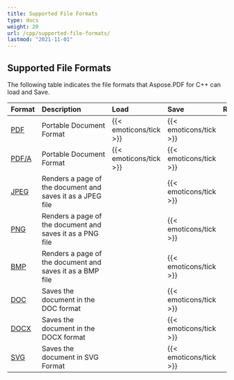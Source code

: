```yaml
---
title: Supported File Formats
type: docs
weight: 20
url: /cpp/supported-file-formats/
lastmod: "2021-11-01"
---
```


## Supported File Formats

The following table indicates the file formats that Aspose.PDF for C++ can load and Save.

|**Format**|**Description**|**Load**|**Save**|**Remarks**|
| :- | :- | :- | :- | :- |
|[PDF](https://docs.fileformat.com/pdf/)|Portable Document Format|{{< emoticons/tick >}}|{{< emoticons/tick >}} | |
|[PDF/A](https://docs.fileformat.com/pdf/a/)|Portable Document Format|{{< emoticons/tick >}}|{{< emoticons/tick >}} | |
|[JPEG](https://docs.fileformat.com/image/jpeg/)|Renders a page of the document and saves it as a JPEG file| |{{< emoticons/tick >}}| |
|[PNG](https://docs.fileformat.com/image/png/)|Renders a page of the document and saves it as a PNG file| |{{< emoticons/tick >}}| |
|[BMP](https://docs.fileformat.com/image/bmp/)|Renders a page of the document and saves it as a BMP file| |{{< emoticons/tick >}}| |
|[DOC](https://docs.fileformat.com/word-processing/doc/)|Saves the document in the DOC format| |{{< emoticons/tick >}}| |
|[DOCX](https://docs.fileformat.com/word-processing/docx/)|Saves the document in the DOCX format| |{{< emoticons/tick >}}| |
|[SVG](https://docs.fileformat.com/page-description-language/svg/)|Saves the document in SVG Format| |{{< emoticons/tick >}}| |
